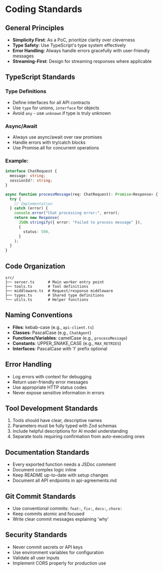 # Coding Standards

## General Principles

- **Simplicity First**: As a PoC, prioritize clarity over cleverness
- **Type Safety**: Use TypeScript's type system effectively
- **Error Handling**: Always handle errors gracefully with user-friendly messages
- **Streaming-First**: Design for streaming responses where applicable

## TypeScript Standards

### Type Definitions

- Define interfaces for all API contracts
- Use `type` for unions, `interface` for objects
- Avoid `any` - use `unknown` if type is truly unknown

### Async/Await

- Always use async/await over raw promises
- Handle errors with try/catch blocks
- Use Promise.all for concurrent operations

### Example:

```typescript
interface ChatRequest {
  message: string;
  sessionId?: string;
}

async function processMessage(req: ChatRequest): Promise<Response> {
  try {
    // Implementation
  } catch (error) {
    console.error("Chat processing error:", error);
    return new Response(
      JSON.stringify({ error: "Failed to process message" }),
      {
        status: 500,
      }
    );
  }
}
```

## Code Organization

```
src/
├── server.ts      # Main worker entry point
├── tools.ts       # Tool definitions
├── middleware.ts  # Request/response middleware
├── types.ts       # Shared type definitions
└── utils.ts       # Helper functions
```

## Naming Conventions

- **Files**: kebab-case (e.g., `api-client.ts`)
- **Classes**: PascalCase (e.g., `ChatAgent`)
- **Functions/Variables**: camelCase (e.g., `processMessage`)
- **Constants**: UPPER_SNAKE_CASE (e.g., `MAX_RETRIES`)
- **Interfaces**: PascalCase with 'I' prefix optional

## Error Handling

- Log errors with context for debugging
- Return user-friendly error messages
- Use appropriate HTTP status codes
- Never expose sensitive information in errors

## Tool Development Standards

1. Tools should have clear, descriptive names
2. Parameters must be fully typed with Zod schemas
3. Include helpful descriptions for AI model understanding
4. Separate tools requiring confirmation from auto-executing ones

## Documentation Standards

- Every exported function needs a JSDoc comment
- Document complex logic inline
- Keep README up-to-date with setup changes
- Document all API endpoints in api-agreements.md

## Git Commit Standards

- Use conventional commits: `feat:`, `fix:`, `docs:`, `chore:`
- Keep commits atomic and focused
- Write clear commit messages explaining 'why'

## Security Standards

- Never commit secrets or API keys
- Use environment variables for configuration
- Validate all user inputs
- Implement CORS properly for production use
